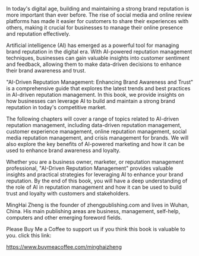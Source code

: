 
In today's digital age, building and maintaining a strong brand reputation is more important than ever before. The rise of social media and online review platforms has made it easier for customers to share their experiences with others, making it crucial for businesses to manage their online presence and reputation effectively.

Artificial intelligence (AI) has emerged as a powerful tool for managing brand reputation in the digital era. With AI-powered reputation management techniques, businesses can gain valuable insights into customer sentiment and feedback, allowing them to make data-driven decisions to enhance their brand awareness and trust.

"AI-Driven Reputation Management: Enhancing Brand Awareness and Trust" is a comprehensive guide that explores the latest trends and best practices in AI-driven reputation management. In this book, we provide insights on how businesses can leverage AI to build and maintain a strong brand reputation in today's competitive market.

The following chapters will cover a range of topics related to AI-driven reputation management, including data-driven reputation management, customer experience management, online reputation management, social media reputation management, and crisis management for brands. We will also explore the key benefits of AI-powered marketing and how it can be used to enhance brand awareness and loyalty.

Whether you are a business owner, marketer, or reputation management professional, "AI-Driven Reputation Management" provides valuable insights and practical strategies for leveraging AI to enhance your brand reputation. By the end of this book, you will have a deep understanding of the role of AI in reputation management and how it can be used to build trust and loyalty with customers and stakeholders.

MingHai Zheng is the founder of zhengpublishing.com and lives in Wuhan, China. His main publishing areas are business, management, self-help, computers and other emerging foreword fields.

Please Buy Me a Coffee to support us if you think this book is valuable to you. click this link:

https://www.buymeacoffee.com/minghaizheng
